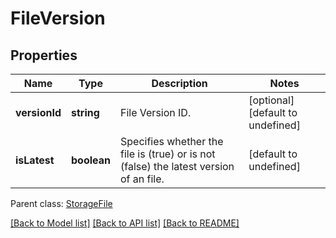 
# FileVersion

## Properties
Name | Type | Description | Notes
------------ | ------------- | ------------- | -------------
**versionId** | **string** | File Version ID. | [optional] [default to undefined]
**isLatest** | **boolean** | Specifies whether the file is (true) or is not (false) the latest version of an file. | [default to undefined]

 Parent class: [StorageFile](StorageFile.md)

[[Back to Model list]](README.md#documentation-for-models) [[Back to API list]](README.md#documentation-for-api-endpoints) [[Back to README]](README.md)
